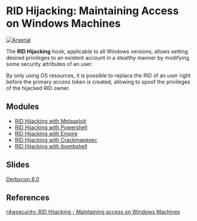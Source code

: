 # RID Hijacking: Maintaining Access on Windows Machines
[![Arsenal](https://github.com/toolswatch/badges/blob/master/arsenal/usa/2018.svg)](https://www.toolswatch.org/2018/05/black-hat-arsenal-usa-2018-the-w0w-lineup/)

The **RID Hijacking** hook, applicable to all Windows versions, allows setting desired privileges to an existent account in a stealthy manner by modifying some security attributes of an user.

By only using OS resources, it is possible to replace the RID of an user right before the primary access token is created, allowing to spoof the privileges of the hijacked RID owner.

## Modules
- [RID Hijacking with Metasploit](https://github.com/r4wd3r/RID-Hijacking/tree/master/modules/metasploit)
- [RID Hijacking with Powershell](https://github.com/r4wd3r/RID-Hijacking/tree/master/modules/powershell)
- [RID Hijacking with Empire](https://github.com/r4wd3r/RID-Hijacking/tree/master/modules/empire)
- [RID Hijacking with Crackmapexec](https://github.com/r4wd3r/RID-Hijacking/tree/master/modules/cme)
- [RID Hijacking with ibombshell](https://github.com/r4wd3r/RID-Hijacking/tree/master/modules/ibombshell)

## Slides
[Derbycon 8.0](https://github.com/r4wd3r/RID-Hijacking/blob/master/slides/derbycon-8.0/RID_HIJACKING_DERBYCON_2018.pdf)

## References

[r4wsecurity: RID Hijacking - Maintaining access on Windows Machines](https://r4wsec.com/notes/rid_hijacking/)
